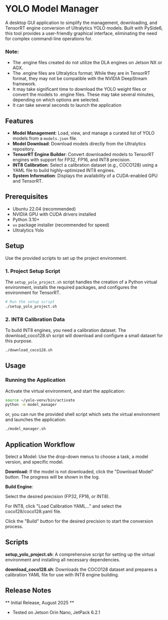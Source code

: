 # YOLO Model Manager

A desktop GUI application to simplify the management, downloading, and TensorRT engine conversion of Ultralytics YOLO models. Built with PySide6, this tool provides a user-friendly graphical interface, eliminating the need for complex command-line operations for.

### Note:
* The .engine files created do not utilize the DLA engines on Jetson NX or AGX. 
* The .engine files are Ultralytics format; While they are in TensorRT format, they may not be compatible with the NVIDIA DeepStream framework.
* It may take significant time to download the YOLO weight files or convert the models to .engine files. These may take several minutes, depending on which options are selected. 
* It can take several seconds to launch the application

## Features

- **Model Management**: Load, view, and manage a curated list of YOLO models from a `models.json` file.
- **Model Download**: Download models directly from the Ultralytics repository.
- **TensorRT Engine Builder**: Convert downloaded models to TensorRT engines with support for FP32, FP16, and INT8 precision.
- **INT8 Calibration**: Select a calibration dataset (e.g., COCO128) using a YAML file to build highly-optimized INT8 engines.
- **System Information**: Displays the availability of a CUDA-enabled GPU and TensorRT.

## Prerequisites

- Ubuntu 22.04 (recommended)
- NVIDIA GPU with CUDA drivers installed
- Python 3.10+
- `uv` package installer (recommended for speed)
- Ultralytics Yolo

## Setup

Use the provided scripts to set up the project environment.

### 1. Project Setup Script

The `setup_yolo_project.sh` script handles the creation of a Python virtual environment, installs the required packages, and configures the environment for TensorRT.

```bash
# Run the setup script
./setup_yolo_project.sh
```
### 2. INT8 Calibration Data
To build INT8 engines, you need a calibration dataset. The download_coco128.sh script will download and configure a small dataset for this purpose.
```Bash
./download_coco128.sh
```
## Usage
### Running the Application
Activate the virtual environment, and start the application:

```Bash
source ~/yolo-venv/bin/activate
python -m model_manager
```
or, you can run the provided shell script which sets the virtual environment and launches the application:
```Bash
./model_manager.sh
```

## Application Workflow
Select a Model: Use the drop-down menus to choose a task, a model version, and specific model.

**Download:** If the model is not downloaded, click the "Download Model" button. The progress will be shown in the log.

**Build Engine**:

Select the desired precision (FP32, FP16, or INT8).

For INT8, click "Load Calibration YAML..." and select the coco128/coco128.yaml file.

Click the "Build" button for the desired precision to start the conversion process.

## Scripts
**setup_yolo_project.sh**: A comprehensive script for setting up the virtual environment and installing all necessary dependencies.

**download_coco128.sh**: Downloads the COCO128 dataset and prepares a calibration YAML file for use with INT8 engine building.

## Release Notes
** Initial Release, August 2025 **
* Tested on Jetson Orin Nano, JetPack 6.2.1
